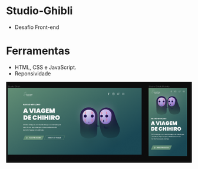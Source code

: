 # Studio-Ghibli
 - Desafio Front-end

# Ferramentas

- HTML, CSS e JavaScript.
- Reponsividade

<div align="center">
  <img src="./assets/layoutDesafio5.png">
</div>
